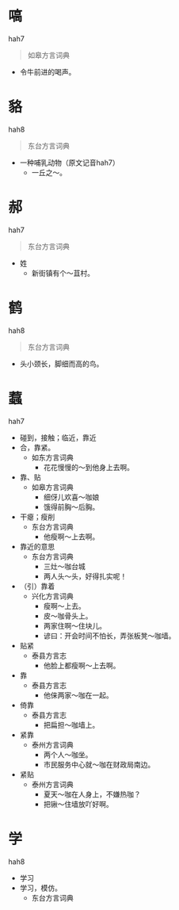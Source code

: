 





# 嗃
hah7
> 如皋方言词典
- 令牛前进的喝声。



# 貉
hah8
> 东台方言词典
- 一种哺乳动物（原文记音hah7）
  - 一丘之～。



# 郝
hah7
> 东台方言词典
- 姓
  - 新街镇有个～苴村。



# 鹤
hah8
> 东台方言词典
- 头小颈长，脚细而高的鸟。










# 蠚
hah7
+ 碰到，接触；临近，靠近
+ 合，靠紧。
  * 如东方言词典
    - 花花慢慢的～到他身上去啊。
+ 靠、贴
  * 如皋方言词典
    - 细伢儿欢喜～咖娘
    - 饿得前胸～后胸。
+ 干瘪；瘦削
  * 东台方言词典
    - 他瘦啊～上去啊。
+ 靠近的意思
  * 东台方言词典
    - 三灶～咖台城
    - 两人头～头，好得扎实呢！
+ （引）靠着
  * 兴化方言词典
    - 瘦啊～上去。
    - 皮～咖骨头上。
    - 两家住啊～住块儿。
    - 谚曰：开会时间不怕长，弄张板凳～咖墙。
+ 贴紧
  * 泰县方言志
    - 他脸上都瘦啊～上去啊。
+ 靠
  * 泰县方言志
    - 他俫两家～咖在一起。
+ 倚靠
  * 泰县方言志
    - 把扁担～咖墙上。
+ 紧靠
  * 泰州方言词典
    - 两个人～咖坐。
    - 市民服务中心就～咖在财政局南边。
+ 紧贴
  * 泰州方言词典
    - 夏天～咖在人身上，不嫌热咖？
    - 把锹～住墙放吖好啊。

# 学
hah8
+ 学习
+ 学习，模仿。
  * 东台方言词典
